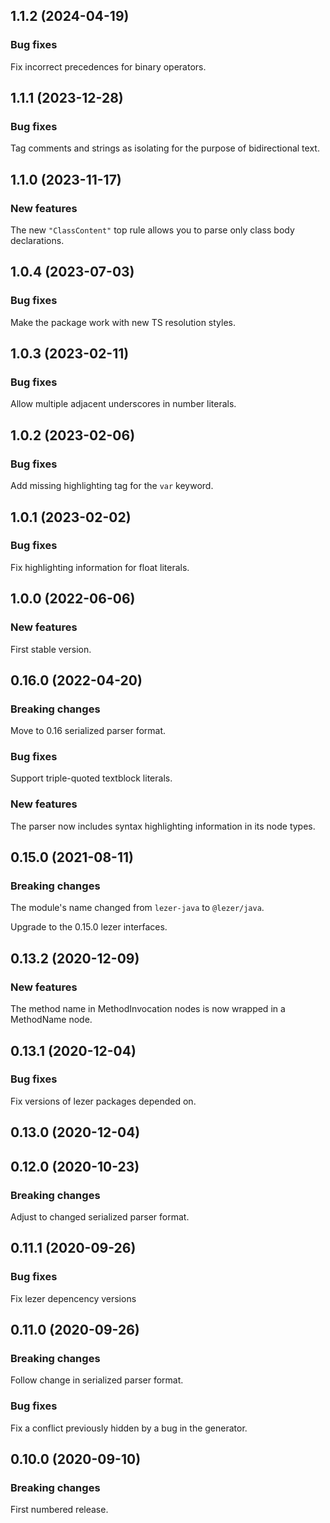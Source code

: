 ## 1.1.2 (2024-04-19)

### Bug fixes

Fix incorrect precedences for binary operators.

## 1.1.1 (2023-12-28)

### Bug fixes

Tag comments and strings as isolating for the purpose of bidirectional text.

## 1.1.0 (2023-11-17)

### New features

The new `"ClassContent"` top rule allows you to parse only class body declarations.

## 1.0.4 (2023-07-03)

### Bug fixes

Make the package work with new TS resolution styles.

## 1.0.3 (2023-02-11)

### Bug fixes

Allow multiple adjacent underscores in number literals.

## 1.0.2 (2023-02-06)

### Bug fixes

Add missing highlighting tag for the `var` keyword.

## 1.0.1 (2023-02-02)

### Bug fixes

Fix highlighting information for float literals.

## 1.0.0 (2022-06-06)

### New features

First stable version.

## 0.16.0 (2022-04-20)

### Breaking changes

Move to 0.16 serialized parser format.

### Bug fixes

Support triple-quoted textblock literals.

### New features

The parser now includes syntax highlighting information in its node types.

## 0.15.0 (2021-08-11)

### Breaking changes

The module's name changed from `lezer-java` to `@lezer/java`.

Upgrade to the 0.15.0 lezer interfaces.

## 0.13.2 (2020-12-09)

### New features

The method name in MethodInvocation nodes is now wrapped in a MethodName node.

## 0.13.1 (2020-12-04)

### Bug fixes

Fix versions of lezer packages depended on.

## 0.13.0 (2020-12-04)

## 0.12.0 (2020-10-23)

### Breaking changes

Adjust to changed serialized parser format.

## 0.11.1 (2020-09-26)

### Bug fixes

Fix lezer depencency versions

## 0.11.0 (2020-09-26)

### Breaking changes

Follow change in serialized parser format.

### Bug fixes

Fix a conflict previously hidden by a bug in the generator.

## 0.10.0 (2020-09-10)

### Breaking changes

First numbered release.
